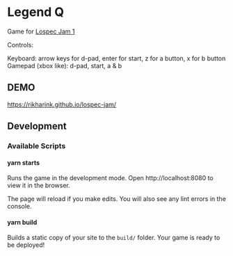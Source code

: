 # Legend Q

Game for [Lospec Jam 1](https://itch.io/jam/lospec-jam-1)

Controls:

Keyboard: arrow keys for d-pad, enter for start, z for a button, x for b button
Gamepad (xbox like): d-pad, start, a & b

## DEMO

<https://rikharink.github.io/lospec-jam/>

## Development

### Available Scripts

#### yarn starts

Runs the game in the development mode.
Open http://localhost:8080 to view it in the browser.

The page will reload if you make edits.
You will also see any lint errors in the console.

#### yarn build

Builds a static copy of your site to the `build/` folder.
Your game is ready to be deployed!
